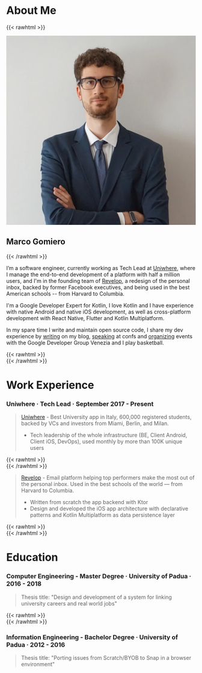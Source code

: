# About Me


{{< rawhtml >}}
<div class="home-profile">
    <div class="home-avatar">
        <a href="/posts">
            <img src="/img/profile.webp" alt="avatar">
        </a>
    <h2> Marco Gomiero </h1>
</div>
{{< /rawhtml >}}


I’m a software engineer, currently working as Tech Lead at [Uniwhere](https://www.uniwhere.com/it), where I manage the end-to-end development of a platform with half a million users, and I'm in the founding team of [Revelop](https://revelop.app/), a redesign of the personal inbox, backed by former Facebook executives, and being used in the best American schools -- from Harvard to Columbia.

I'm a Google Developer Expert for Kotlin, I love Kotlin and I have experience with native Android and native iOS development, as well as cross-platform development with React Native, Flutter and Kotlin Multiplatform.

In my spare time I write and maintain open source code, I share my dev experience by [writing](/posts) on my blog, [speaking](/talks) at confs and [organizing](https://gdg.community.dev/gdg-venezia/) events with the Google Developer Group Venezia and I play basketball.


{{< rawhtml >}}
<br>
{{< /rawhtml >}} 

# Work Experience


### Uniwhere · Tech Lead · September 2017 - Present

> [Uniwhere](https://www.uniwhere.com/) - Best University app in Italy, 600,000 registered students,
backed by VCs and investors from Miami, Berlin, and Milan.
> - Tech leadership of the whole infrastructure (BE, Client Android, Client iOS, DevOps), used monthly by more than 100K unique users

{{< rawhtml >}}
<br>
{{< /rawhtml >}} 

> [Revelop](https://revelop.app/) - Email platform helping top performers make the most out of the personal inbox. Used in the best schools of the world — from Harvard to Columbia.
> - Written from scratch the app backend with Ktor
> - Design and developed the iOS app architecture with declarative patterns and Kotlin Multiplatform as data persistence layer

{{< rawhtml >}}
<br>
{{< /rawhtml >}} 

# Education 

### Computer Engineering - Master Degree · University of Padua · 2016 - 2018

> Thesis title: "Design and development of a system for linking university careers and real world jobs"

{{< rawhtml >}}
<br>
{{< /rawhtml >}} 

### Information Engineering - Bachelor Degree · University of Padua · 2012 - 2016

> Thesis title: "Porting issues from Scratch/BYOB to Snap in a browser environment"

